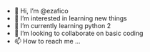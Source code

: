 - 👋 Hi, I’m @ezafico
- 👀 I’m interested in learning new things
- 🌱 I’m currently learning python 2
- 💞️ I’m looking to collaborate on basic coding
- 📫 How to reach me ...

<!---
ezafico/ezafico is a ✨ special ✨ repository because its `README.md` (this file) appears on your GitHub profile.
You can click the Preview link to take a look at your changes.
--->
